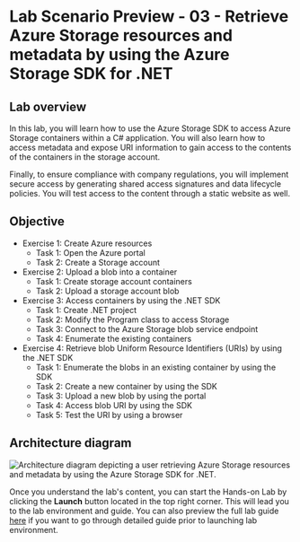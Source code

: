 # Lab Scenario Preview - 03 - Retrieve Azure Storage resources and metadata by using the Azure Storage SDK for .NET

## Lab overview
In this lab, you will learn how to use the Azure Storage SDK to access Azure Storage containers within a C# application. You will also learn how to access metadata and expose URI information to gain access to the contents of the containers in the storage account.

Finally, to ensure compliance with company regulations, you will implement secure access by generating shared access signatures and data lifecycle policies. You will test access to the content through a static website as well.

## Objective
+ Exercise 1: Create Azure resources
    + Task 1: Open the Azure portal
    + Task 2: Create a Storage account
+ Exercise 2: Upload a blob into a container
    + Task 1: Create storage account containers
    + Task 2: Upload a storage account blob
+ Exercise 3: Access containers by using the .NET SDK
    + Task 1: Create .NET project
    + Task 2: Modify the Program class to access Storage
    + Task 3: Connect to the Azure Storage blob service endpoint
    + Task 4: Enumerate the existing containers
+ Exercise 4: Retrieve blob Uniform Resource Identifiers (URIs) by using the .NET SDK
    + Task 1: Enumerate the blobs in an existing container by using the SDK
    + Task 2: Create a new container by using the SDK
    + Task 3: Upload a new blob by using the portal
    + Task 4: Access blob URI by using the SDK
    + Task 5: Test the URI by using a browser

## Architecture diagram
![Architecture diagram depicting a user retrieving Azure Storage resources and metadata by using the Azure Storage SDK for .NET.](../media/Lab03-Diagram.png)

Once you understand the lab's content, you can start the Hands-on Lab by clicking the **Launch** button located in the top right corner. This will lead you to the lab environment and guide. You can also preview the full lab guide [here](https://experience.cloudlabs.ai/#/labguidepreview/393fe3c7-8574-45b7-aaf6-d0f9273e4b99) if you want to go through detailed guide prior to launching lab environment. 
